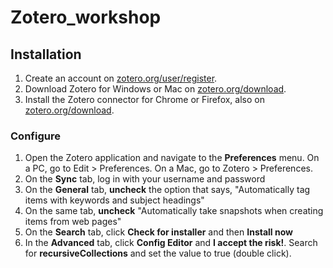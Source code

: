 # Zotero_workshop

## Installation
1. Create an account on [zotero.org/user/register](https://www.zotero.org/user/register).
2. Download Zotero for Windows or Mac on [zotero.org/download](https://www.zotero.org/download).
3. Install the Zotero connector for Chrome or Firefox, also on [zotero.org/download](https://www.zotero.org/download). 

### Configure
1. Open the Zotero application and navigate to the **Preferences** menu. On a PC, go to Edit > Preferences. On a Mac, go to Zotero > Preferences.
2. On the **Sync** tab, log in with your username and password
3. On the **General** tab, **uncheck** the option that says, "Automatically tag items with keywords and subject headings"
4. On the same tab, **uncheck** "Automatically take snapshots when creating items from web pages"
5. On the **Search** tab, click **Check for installer** and then **Install now**
5. In the **Advanced** tab, click **Config Editor** and **I accept the risk!**. Search for **recursiveCollections** and set the value to true (double click).
